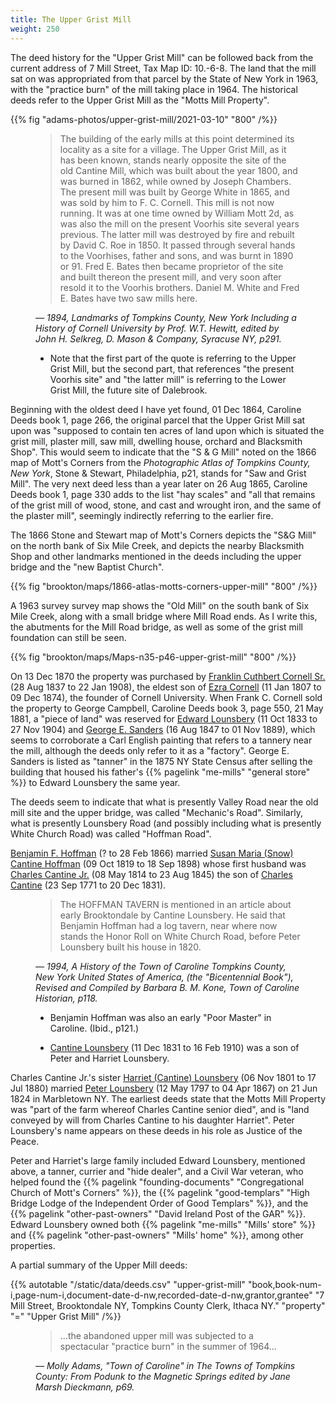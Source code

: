 ```yaml
---
title: The Upper Grist Mill
weight: 250
---
```


The deed history for the "Upper Grist Mill" can be followed back from the current address of 7 Mill Street, Tax Map ID: 10.-6-8. The land that the mill sat on was appropriated from that parcel by the State of New York in 1963, with the "practice burn" of the mill taking place in 1964. The historical deeds refer to the Upper Grist Mill as the "Motts Mill Property".

<!--more-->

{{% fig "adams-photos/upper-grist-mill/2021-03-10" "800" /%}}

<figure>

> The building of the early mills at this point determined its locality as a site for a village. The Upper Grist Mill, as it has been known, stands nearly opposite the site of the old Cantine Mill, which was built about the year 1800, and was burned in 1862, while owned by Joseph Chambers. The present mill was built by George White in 1865, and was sold by him to F. C. Cornell. This mill is not now running. It was at one time owned by William Mott 2d, as was also the mill on the present Voorhis site several years previous. The latter mill was destroyed by fire and rebuilt by David C. Roe in 1850. It passed through several hands to the Voorhises, father and sons, and was burnt in 1890 or 91. Fred E. Bates then became proprietor of the site and built thereon the present mill, and very soon after resold it to the Voorhis brothers. Daniel M. White and Fred E. Bates have two saw mills here. 

<figcaption>
<cite>

— 1894, Landmarks of Tompkins County, New York Including a History of Cornell University by Prof. W.T. Hewitt, edited by John H. Selkreg, D. Mason & Company, Syracuse NY, p291.

</cite>
</figcaption>
<aside>

  - Note that the first part of the quote is referring to the Upper Grist Mill, but the second part, that references "the present Voorhis site" and "the latter mill" is referring to the Lower Grist Mill, the future site of Dalebrook.

</aside>
</figure>

Beginning with the oldest deed I have yet found, 01 Dec 1864, Caroline Deeds book 1, page 266, the original parcel that the Upper Grist Mill sat upon was "supposed to contain ten acres of land upon which is situated the grist mill, plaster mill, saw mill, dwelling house, orchard and Blacksmith Shop". This would seem to indicate that the "S & G Mill" noted on the 1866 map of Mott's Corners from the *Photographic Atlas of Tompkins County, New York*, Stone & Stewart, Philadelphia, p21, stands for "Saw and Grist Mill". The very next deed less than a year later on 26 Aug 1865, Caroline Deeds book 1, page 330 adds to the list "hay scales" and "all that remains of the grist mill of wood, stone, and cast and wrought iron, and the same of the plaster mill", seemingly indirectly referring to the earlier fire.

The 1866 Stone and Stewart map of Mott's Corners depicts the "S&G Mill" on the north bank of Six Mile Creek, and depicts the nearby Blacksmith Shop and other landmarks mentioned in the deeds including the upper bridge and the "new Baptist Church".

{{% fig "brookton/maps/1866-atlas-motts-corners-upper-mill" "800" /%}}

A 1963 survey survey map shows the "Old Mill" on the south bank of Six Mile Creek, along with a small bridge where Mill Road ends. As I write this, the abutments for the Mill Road bridge, as well as some of the grist mill foundation can still be seen. 

{{% fig "brookton/maps/Maps-n35-p46-upper-grist-mill" "800" /%}}

On 13 Dec 1870 the property was purchased by [Franklin Cuthbert Cornell Sr.](https://www.findagrave.com/memorial/172201621/franklin-cuthbert-cornell) (28 Aug 1837 to 22 Jan 1908), the eldest son of [Ezra Cornell](https://www.findagrave.com/memorial/233/ezra_cornell) (11 Jan 1807 to 09 Dec 1874), the founder of Cornell University. When Frank C. Cornell sold the property to George Campbell, Caroline Deeds book 3, page 550, 21 May 1881, a "piece of land" was reserved for [Edward Lounsbery](https://www.findagrave.com/memorial/89338793/edward_lounsbery) (11 Oct 1833 to 27 Nov 1904) and [George E. Sanders](https://www.findagrave.com/memorial/89338797/george_e_sanders) (16 Aug 1847 to 01 Nov 1889), which seems to corroborate a Carl English painting that refers to a tannery near the mill, although the deeds only refer to it as a "factory". George E. Sanders is listed as "tanner" in the 1875 NY State Census after selling the building that housed his father's {{% pagelink "me-mills" "general store" %}} to Edward Lounsbery the same year.

The deeds seem to indicate that what is presently Valley Road near the old mill site and the upper bridge, was called "Mechanic's Road". Similarly, what is presently Lounsbery Road (and possibly including what is presently White Church Road) was called "Hoffman Road".

[Benjamin F. Hoffman](https://www.findagrave.com/memorial/162158885/benjamin-f-hoffman) (? to 28 Feb 1866) married [Susan Maria (Snow) Cantine Hoffman](https://www.findagrave.com/memorial/170183129/susan_m_hoffman) (09 Oct 1819 to 18 Sep 1898) whose first husband was [Charles Cantine Jr.](https://www.findagrave.com/memorial/65298768/charles_cantine) (08 May 1814 to 23 Aug 1845) the son of [Charles Cantine](https://www.findagrave.com/memorial/65298470/charles_cantine) (23 Sep 1771 to 20 Dec 1831). 

<figure>

> The HOFFMAN TAVERN is mentioned in an article about early Brooktondale by Cantine Lounsbery. He said that Benjamin Hoffman had a log tavern, near where now stands the Honor Roll on White Church Road, before Peter Lounsbery built his house in 1820.

<figcaption>
<cite>

— 1994, <em>A History of the Town of Caroline Tompkins County, New York United States of America</em>, (the "Bicentennial Book"), Revised and Compiled by Barbara B. M. Kone, Town of Caroline Historian, p118.

</cite>
</figcaption>
<aside>

  - Benjamin Hoffman was also an early "Poor Master" in Caroline. (Ibid., p121.)

  - [Cantine Lounsbery](https://www.findagrave.com/memorial/89338791/cantine-lounsbery) (11 Dec 1831 to 16 Feb 1910) was a son of Peter and Harriet Lounsbery.

</aside>
</figure>

Charles Cantine Jr.'s sister [Harriet (Cantine) Lounsbery](https://www.findagrave.com/memorial/20788872/harriet_lounsbery) (06 Nov 1801 to 17 Jul 1880) married [Peter Lounsbery](https://www.findagrave.com/memorial/89249317/peter_lounsbery) (12 May 1797 to 04 Apr 1867) on 21 Jun 1824 in Marbletown NY. The earliest deeds state that the Motts Mill Property was "part of the farm whereof Charles Cantine senior died", and is "land conveyed by will from Charles Cantine to his daughter Harriet". Peter Lounsbery's name appears on these deeds in his role as Justice of the Peace. 

Peter and Harriet's large family included Edward Lounsbery, mentioned above, a tanner, currier and "hide dealer", and a Civil War veteran, who helped found the {{% pagelink "founding-documents" "Congregational Church of Mott's Corners" %}}, the {{% pagelink "good-templars" "High Bridge Lodge of the Independent Order of Good Templars" %}}, and the {{% pagelink "other-past-owners" "David Ireland Post of the GAR" %}}. Edward Lounsbery owned both {{% pagelink "me-mills" "Mills' store" %}} and {{% pagelink "other-past-owners" "Mills' home" %}}, among other properties.

A partial summary of the Upper Mill deeds:

{{% autotable "/static/data/deeds.csv" "upper-grist-mill" "book,book-num-i,page-num-i,document-date-d-nw,recorded-date-d-nw,grantor,grantee" "7 Mill Street, Brooktondale NY, Tompkins County Clerk, Ithaca NY." "property" "=" "Upper Grist Mill" /%}}

<figure>

> ...the abandoned upper mill was subjected to a spectacular "practice burn" in the summer of 1964... 

<figcaption>
<cite>

— Molly Adams, "Town of Caroline" in <em>The Towns of Tompkins County: From Podunk to the Magnetic Springs</em> edited by Jane Marsh Dieckmann, p69.

</cite>
</figcaption>
</figure>

